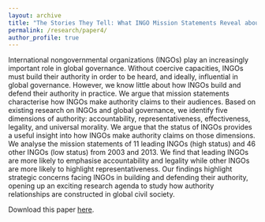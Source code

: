 ```yaml
---
layout: archive
title: "The Stories They Tell: What INGO Mission Statements Reveal about their Authority"
permalink: /research/paper4/
author_profile: true
---
```


International nongovernmental organizations (INGOs) play an increasingly important role in global governance. Without coercive capacities, INGOs must build their authority in order to be heard, and ideally, influential in global governance. However, we know little about how INGOs build and defend their authority in practice. We argue that mission statements characterise how INGOs make authority claims to their audiences. Based on existing research on INGOs and global governance, we identify five dimensions of authority: accountability, representativeness, effectiveness, legality, and universal morality. We argue that the status of INGOs provides a useful insight into how INGOs make authority claims on those dimensions. We analyse the mission statements of 11 leading INGOs (high status) and 46 other INGOs (low status) from 2003 and 2013. We find that leading INGOs are more likely to emphasise accountability and legality while other INGOs are more likely to highlight representativeness. Our findings highlight strategic concerns facing INGOs in building and defending their authority, opening up an exciting research agenda to study how authority relationships are constructed in global civil society.

Download this paper [here](https://doi.org/10.1080/13600826.2021.1970516).